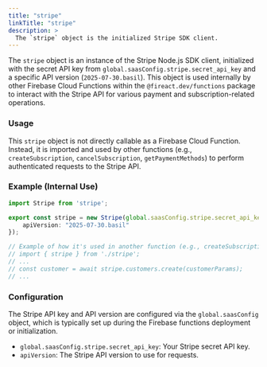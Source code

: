 ```yaml
---
title: "stripe"
linkTitle: "stripe"
description: >
  The `stripe` object is the initialized Stripe SDK client.
---
```


The `stripe` object is an instance of the Stripe Node.js SDK client, initialized with the secret API key from `global.saasConfig.stripe.secret_api_key` and a specific API version (`2025-07-30.basil`). This object is used internally by other Firebase Cloud Functions within the `@fireact.dev/functions` package to interact with the Stripe API for various payment and subscription-related operations.

### Usage

This `stripe` object is not directly callable as a Firebase Cloud Function. Instead, it is imported and used by other functions (e.g., `createSubscription`, `cancelSubscription`, `getPaymentMethods`) to perform authenticated requests to the Stripe API.

### Example (Internal Use)

```typescript
import Stripe from 'stripe';

export const stripe = new Stripe(global.saasConfig.stripe.secret_api_key, {
    apiVersion: "2025-07-30.basil"
});

// Example of how it's used in another function (e.g., createSubscription.ts)
// import { stripe } from './stripe';
// ...
// const customer = await stripe.customers.create(customerParams);
// ...
```

### Configuration

The Stripe API key and API version are configured via the `global.saasConfig` object, which is typically set up during the Firebase functions deployment or initialization.

*   `global.saasConfig.stripe.secret_api_key`: Your Stripe secret API key.
*   `apiVersion`: The Stripe API version to use for requests.

